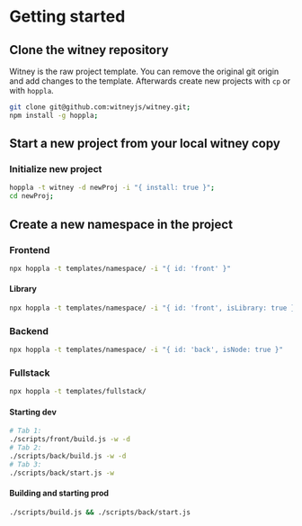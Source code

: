 # Getting started

## Clone the witney repository

Witney is the raw project template. You can remove the original git origin and add changes to the template. Afterwards create new projects with `cp` or with `hoppla`.

```bash
git clone git@github.com:witneyjs/witney.git;
npm install -g hoppla;
```

## Start a new project from your local witney copy

### Initialize new project
```bash
hoppla -t witney -d newProj -i "{ install: true }";
cd newProj;
```

## Create a new namespace in the project
### Frontend
```bash
npx hoppla -t templates/namespace/ -i "{ id: 'front' }"
```

#### Library
```bash
npx hoppla -t templates/namespace/ -i "{ id: 'front', isLibrary: true }"
```

### Backend
```bash
npx hoppla -t templates/namespace/ -i "{ id: 'back', isNode: true }"
```

### Fullstack
```bash
npx hoppla -t templates/fullstack/
```

#### Starting dev

```bash
# Tab 1:
./scripts/front/build.js -w -d
# Tab 2:
./scripts/back/build.js -w -d
# Tab 3:
./scripts/back/start.js -w
```

#### Building and starting prod
```bash
./scripts/build.js && ./scripts/back/start.js
```